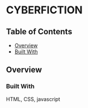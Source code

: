 # CYBERFICTION
## Table of Contents

- [Overview](#overview)
- [Built With](#built-with)



## Overview







### Built With

HTML, CSS, javascript

